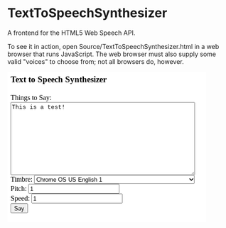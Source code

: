 TextToSpeechSynthesizer
=======================

A frontend for the HTML5 Web Speech API.

To see it in action, open Source/TextToSpeechSynthesizer.html in a web
browser that runs JavaScript.  The web browser must also supply some
valid "voices" to choose from; not all browsers do, however.

<img src="Screenshot.png" /> 
